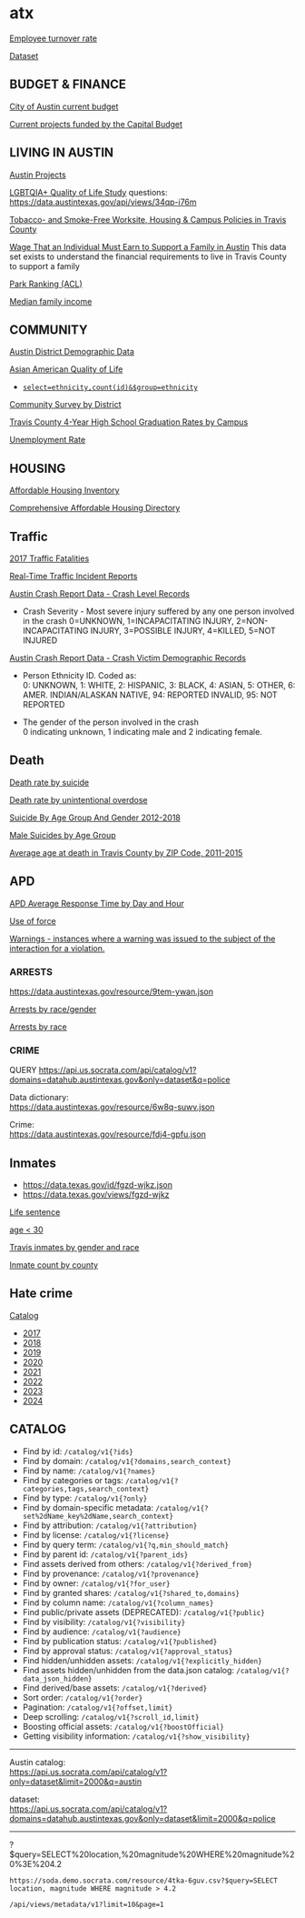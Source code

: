 # atx

[Employee turnover rate](https://data.austintexas.gov/resource/ym8w-n945.json)

[Dataset](https://data.austintexas.gov/resource/28ys-ieqv.json)

## BUDGET & FINANCE

[City of Austin current budget](https://data.austintexas.gov/resource/g5k8-8sud.json?$select=department_name,COUNT(key)&$group=department_name)

[Current projects funded by the Capital Budget](https://data.austintexas.gov/resource/n982-sd58.json)

## LIVING IN AUSTIN

[Austin Projects](https://data.austintexas.gov/resource/ngdb-nm9b.json)

[LGBTQIA+ Quality of Life Study](https://data.austintexas.gov/resource/34qp-i76m.json)
questions: https://data.austintexas.gov/api/views/34qp-i76m

[Tobacco- and Smoke-Free Worksite, Housing & Campus Policies in Travis County](https://data.austintexas.gov/resource/a5m3-3rf3.json)

[Wage That an Individual Must Earn to Support a Family in Austin](https://data.austintexas.gov/resource/jfwk-6vr6.json?$order=release_year%20DESC)
This data set exists to understand the financial requirements to live in Travis County to support a family

[Park Ranking (ACL)](https://data.austintexas.gov/resource/4e5n-wnfg.json?$order=survey_question%20DESC)

[Median family income](https://data.austintexas.gov/resource/imdv-bz5y.json)

## COMMUNITY

[Austin District Demographic Data](https://data.austintexas.gov/resource/puux-7swp.json)

[Asian American Quality of Life](https://data.austintexas.gov/resource/hc5t-p62z.json)
* [`select=ethnicity,count(id)&$group=ethnicity`](https://data.austintexas.gov/resource/hc5t-p62z.json?$select=ethnicity,count(id)&$group=ethnicity)

[Community Survey by District](https://data.austintexas.gov/resource/9afg-f72h.json?$order=council_district%20DESC,id%20DESC)

[Travis County 4-Year High School Graduation Rates by Campus](https://data.austintexas.gov/resource/kzjr-yr6n.json)

[Unemployment Rate](https://data.austintexas.gov/resource/tg7m-tpy9.json)

## HOUSING

[Affordable Housing Inventory](https://data.austintexas.gov/resource/ifzc-3xz8.json?&$limit=5000)

[Comprehensive Affordable Housing Directory](https://data.austintexas.gov/resource/4syj-z4ky.json?&$limit=5000)

## Traffic

[2017 Traffic Fatalities](https://data.austintexas.gov/resource/rx3x-btgd.json)

[Real-Time Traffic Incident Reports](https://data.austintexas.gov/resource/dx9v-zd7x.json?$order=traffic_report_status_date_time%20DESC)

[Austin Crash Report Data - Crash Level Records](https://data.austintexas.gov/resource/y2wy-tgr5.json)

  * Crash Severity - Most severe injury suffered by any one person involved in the crash 
    0=UNKNOWN, 1=INCAPACITATING INJURY, 2=NON-INCAPACITATING INJURY, 3=POSSIBLE INJURY, 4=KILLED, 5=NOT INJURED

[Austin Crash Report Data - Crash Victim Demographic Records](https://data.austintexas.gov/resource/xecs-rpy9.json)

  * Person Ethnicity ID. Coded as:   
    0: UNKNOWN, 1: WHITE, 2: HISPANIC, 3: BLACK, 4: ASIAN, 5: OTHER, 6: AMER. INDIAN/ALASKAN NATIVE, 94: REPORTED INVALID, 95: NOT REPORTED
    
  * The gender of the person involved in the crash  
    0 indicating unknown, 1 indicating male and 2 indicating female.

## Death

[Death rate by suicide](https://data.austintexas.gov/resource/c96y-6jb2.json)

[Death rate by unintentional overdose](https://data.austintexas.gov/resource/ws8n-38ja.json)

[Suicide By Age Group And Gender 2012-2018](https://data.austintexas.gov/resource/cxhd-bvc3.json)

[Male Suicides by Age Group](https://data.austintexas.gov/resource/cxhd-bvc3.json?&$select=gender,age_group_in_years,COUNT(record_number)&$group=gender,age_group_in_years&$where=gender=%27MALE%27)

[Average age at death in Travis County by ZIP Code, 2011-2015](https://data.austintexas.gov/resource/ci7a-cwah.json)

## APD

[APD Average Response Time by Day and Hour](https://data.austintexas.gov/resource/fsje-8gq2.json?&$order=response_datetime%20DESC)

[Use of force](https://data.austintexas.gov/resource/8dc8-gj97.json?&$limit=5000&$order=occurred_on_date%20DESC)

[Warnings - instances where a warning was issued to the subject of the interaction for a violation.](https://data.austintexas.gov/resource/qwt7-pfwv.json)

### ARRESTS

https://data.austintexas.gov/resource/9tem-ywan.json

[Arrests by race/gender](https://data.austintexas.gov/resource/9tem-ywan.json?&$select=subject_gender,subject_race_ethnicity,COUNT(case_report_number)&$group=subject_gender,subject_race_ethnicity)

[Arrests by race](https://data.austintexas.gov/resource/9tem-ywan.json?&$select=subject_race_ethnicity,COUNT(case_report_number)&$group=subject_race_ethnicity)

### CRIME

QUERY
https://api.us.socrata.com/api/catalog/v1?domains=datahub.austintexas.gov&only=dataset&q=police

Data dictionary:  
https://data.austintexas.gov/resource/6w8q-suwv.json

Crime:  
https://data.austintexas.gov/resource/fdj4-gpfu.json

## Inmates

* https://data.texas.gov/id/fgzd-wjkz.json
* https://data.texas.gov/views/fgzd-wjkz

[Life sentence](https://data.texas.gov/id/fgzd-wjkz.json?&$where=sentence_years='Life')

[age < 30](https://data.texas.gov/id/fgzd-wjkz.json?&$where=age%20<%2030)

[Travis inmates by gender and race](https://data.texas.gov/id/fgzd-wjkz.json?&$select=gender,race,COUNT(case_number)&$group=gender,race&$where=county='Travis')

[Inmate count by county](https://data.texas.gov/id/fgzd-wjkz.json?&$select=county,COUNT(case_number)&$group=county)

## Hate crime
[Catalog](https://api.us.socrata.com/api/catalog/v1?domains=datahub.austintexas.gov&only=dataset&q=hate%20crime)

* [2017](https://data.austintexas.gov/resource/79qh-wdpx.json)
* [2018](https://data.austintexas.gov/resource/idj2-d9th.json)
* [2019](https://data.austintexas.gov/resource/e3qf-htd9.json)
* [2020](https://data.austintexas.gov/resource/mi2a-twn5.json)
* [2021](https://data.austintexas.gov/resource/dmxv-zsfa.json)
* [2022](https://data.austintexas.gov/resource/73qr-3v9c.json)
* [2023](https://data.austintexas.gov/resource/xtu5-exci.json)
* [2024](https://data.austintexas.gov/resource/t99n-5ib4.json)

## CATALOG

* Find by id: `/catalog/v1{?ids}`
* Find by domain: `/catalog/v1{?domains,search_context}`
* Find by name: `/catalog/v1{?names}`
* Find by categories or tags: `/catalog/v1{?categories,tags,search_context}`
* Find by type: `/catalog/v1{?only}`
* Find by domain-specific metadata: `/catalog/v1{?set%2dName_key%2dName,search_context}`
* Find by attribution: `/catalog/v1{?attribution}`
* Find by license: `/catalog/v1{?license}`
* Find by query term: `/catalog/v1{?q,min_should_match}`
* Find by parent id: `/catalog/v1{?parent_ids}`
* Find assets derived from others: `/catalog/v1{?derived_from}`
* Find by provenance: `/catalog/v1{?provenance}`
* Find by owner: `/catalog/v1{?for_user}`
* Find by granted shares: `/catalog/v1{?shared_to,domains}`
* Find by column name: `/catalog/v1{?column_names}`
* Find public/private assets (DEPRECATED): `/catalog/v1{?public}`
* Find by visibility: `/catalog/v1{?visibility}`
* Find by audience: `/catalog/v1{?audience}`
* Find by publication status: `/catalog/v1{?published}`
* Find by approval status: `/catalog/v1{?approval_status}`
* Find hidden/unhidden assets: `/catalog/v1{?explicitly_hidden}`
* Find assets hidden/unhidden from the data.json catalog: `/catalog/v1{?data_json_hidden}`
* Find derived/base assets: `/catalog/v1{?derived}`
* Sort order: `/catalog/v1{?order}`
* Pagination: `/catalog/v1{?offset,limit}`
* Deep scrolling: `/catalog/v1{?scroll_id,limit}`
* Boosting official assets: `/catalog/v1{?boostOfficial}`
* Getting visibility information: `/catalog/v1{?show_visibility}`

---

Austin catalog:  
https://api.us.socrata.com/api/catalog/v1?only=dataset&limit=2000&q=austin

dataset:  
https://api.us.socrata.com/api/catalog/v1?domains=datahub.austintexas.gov&only=dataset&limit=2000&q=police

---

?$query=SELECT%20location,%20magnitude%20WHERE%20magnitude%20%3E%204.2

```
https://soda.demo.socrata.com/resource/4tka-6guv.csv?$query=SELECT location, magnitude WHERE magnitude > 4.2

/api/views/metadata/v1?limit=10&page=1
```